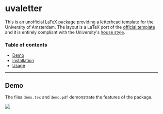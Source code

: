 # uvaletter

This is an unofficial LaTeX package providing a letterhead template for the University of Amsterdam. The layout is a LaTeX port of the [official template](https://www.uva.nl/over-de-uva/over-de-universiteit/huisstijl/downloadstools/brief/brief.html) and it is entirely compliant with the University's [house style](https://www.uva.nl/over-de-uva/over-de-universiteit/huisstijl/huisstijl.html).

### Table of contents

-   [Demo](#demo)
-   [Installation](#installation)
-   [Usage](#usage)

* * *

## Demo

The files `demo.tex` and `demo.pdf` demonstrate the features of the package.

![](https://github.com/piazzai/arguelles/blob/master/demo/demo.jpg)
